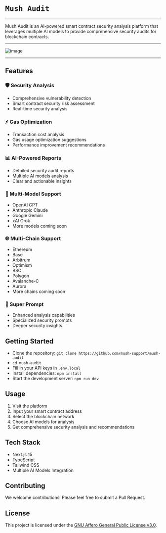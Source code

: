 # `Mush Audit`
----------------------------------------

Mush Audit is an AI-powered smart contract security analysis platform that leverages multiple AI models to provide comprehensive security audits for blockchain contracts.

----------------------------------------

![image](https://github.com/user-attachments/assets/336fae3c-06af-4e09-a59a-3d815e1f0f53)

----------------------------------------


## Features

### 🛡️ Security Analysis
- Comprehensive vulnerability detection
- Smart contract security risk assessment
- Real-time security analysis

### ⚡ Gas Optimization
- Transaction cost analysis
- Gas usage optimization suggestions
- Performance improvement recommendations

### 📊 AI-Powered Reports
- Detailed security audit reports
- Multiple AI models analysis
- Clear and actionable insights

### 🔄 Multi-Model Support
- OpenAI GPT
- Anthropic Claude
- Google Gemini
- xAI Grok
- More models coming soon

### 🌐 Multi-Chain Support
- Ethereum
- Base
- Arbitrum
- Optimism
- BSC
- Polygon
- Avalanche-C
- Aurora
- More chains coming soon

### 🚀 Super Prompt
- Enhanced analysis capabilities
- Specialized security prompts
- Deeper security insights

## Getting Started
- Clone the repository: ``git clone https://github.com/mush-support/mush-audit``
- ``cd mush-audit``
- Fill in your API keys in `.env.local`
- Install dependencies: ``npm install``
- Start the development server: ``npm run dev``


## Usage

1. Visit the platform
2. Input your smart contract address
3. Select the blockchain network
4. Choose AI models for analysis
5. Get comprehensive security analysis and recommendations

## Tech Stack

- Next.js 15
- TypeScript
- Tailwind CSS
- Multiple AI Models Integration

## Contributing

We welcome contributions! Please feel free to submit a Pull Request.

## License

This project is licensed under the [GNU Affero General Public License v3.0](LICENSE).

